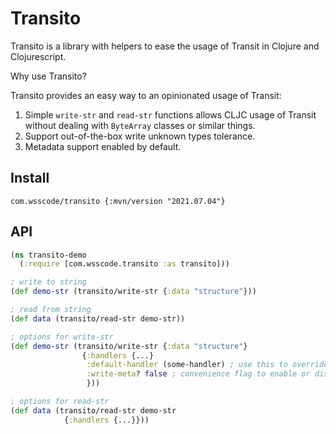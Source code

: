 # Transito

Transito is a library with helpers to ease the usage of Transit in Clojure and Clojurescript.

Why use Transito?

Transito provides an easy way to an opinionated usage of Transit:

1. Simple `write-str` and `read-str` functions allows CLJC usage of Transit without dealing with `ByteArray` classes or similar things.
2. Support out-of-the-box write unknown types tolerance.
3. Metadata support enabled by default.

## Install

```
com.wsscode/transito {:mvn/version "2021.07.04"}
```

## API

```clojure
(ns transito-demo
  (:require [com.wsscode.transito :as transito]))

; write to string
(def demo-str (transito/write-str {:data "structure"}))

; read from string
(def data (transito/read-str demo-str))

; options for write-str
(def demo-str (transito/write-str {:data "structure"}
                {:handlers {...}
                 :default-handler (some-handler) ; use this to override the default handler for unknown types 
                 :write-meta? false ; convenience flag to enable or disable write-meta, enabled by default
                 }))

; options for read-str
(def data (transito/read-str demo-str
            {:handlers {...}}))
```
